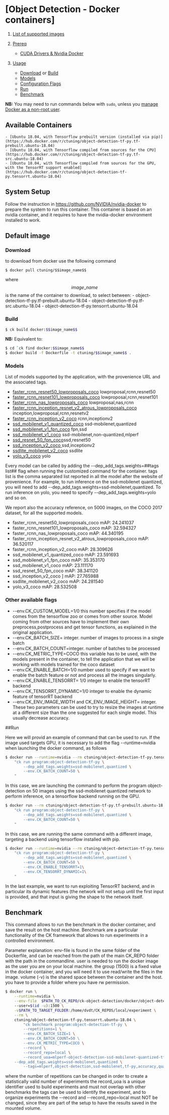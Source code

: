 # [Object Detection - Docker containers]
1. [List of supported images](#supported)

2. [Prereq](#prereq)
    - [CUDA Drivers & Nvidia Docker](#cuda_drivers&docker)

3. [Usage](#image_default) 
    - [Download](#image_default_download) or [Build](#image_default_build)
    - [Models](#models)
    - [Configuration Flags](#flags)
    - [Run](#image_default_run)
    - [Benchmark](#image_benchmark)

**NB:** You may need to run commands below with `sudo`, unless you
[manage Docker as a non-root user](https://docs.docker.com/install/linux/linux-postinstall/#manage-docker-as-a-non-root-user).

<a name="supported"></a>
## Available Containers
    - [Ubuntu 18.04, with Tensorflow prebuilt version (installed via pip)](https://hub.docker.com/r/ctuning/object-detection-tf-py.tf-prebuilt.ubuntu-18.04)
    - [Ubuntu 18.04, with Tensorflow compiled from sources for the CPU](https://hub.docker.com/r/ctuning/object-detection-tf-py.tf-src.ubuntu-18.04)
    - [Ubuntu 18.04, with Tensorflow compiled from sources for the GPU, with the TensorRT support enabled](https://hub.docker.com/r/ctuning/object-detection-tf-py.tensorrt.ubuntu-18.04)
    


<a name="cuda_drivers&docker"></a>
## System Setup

Follow the instruction in https://github.com/NVIDIA/nvidia-docker to prepare the system to run this container.
This container is based on an nvidia container, and it requires to have the nvidia-docker environment installed to work.




<a name="image_default"></a>
## Default image

<a name="image_default_download"></a>
### Download
to download from docker use the following command
```
$ docker pull ctuning/$$image_name$$
```
where $$image\_name$$ is the name of the container to download, to select between:
    - object-detection-tf-py.tf-prebuilt.ubuntu-18.04
    - object-detection-tf-py.tf-src.ubuntu-18.04
    - object-detection-tf-py.tensorrt.ubuntu-18.04

<a name="image_default_build"></a>
### Build
```bash
$ ck build docker:$$image_name$$
```
**NB:** Equivalent to:
```bash
$ cd `ck find docker:$$image_name$$
$ docker build -f Dockerfile -t ctuning/$$image_name$$ .
```

<a name="models"></a>
### Models
List of models supported by the application, with the provenience URL and the associated tags.
- [faster\_rcnn\_resnet50\_lowproposals\_coco](https://github.com/tensorflow/models/blob/master/research/object_detection/g3doc/detection_model_zoo.md) lowproposal,rcnn,resnet50
- [faster\_rcnn\_resnet101\_lowproposals\_coco](https://github.com/tensorflow/models/blob/master/research/object_detection/g3doc/detection_model_zoo.md) lowproposal,rcnn,resnet101
- [faster\_rcnn\_nas\_lowproposals\_coco](https://github.com/tensorflow/models/blob/master/research/object_detection/g3doc/detection_model_zoo.md) lowproposal,nas,rcnn
- [faster\_rcnn\_inception\_resnet\_v2\_atrous\_lowproposals\_coco](https://github.com/tensorflow/models/blob/master/research/object_detection/g3doc/detection_model_zoo.md)  inception,lowproposal,rcnn,resnetv2
- [faster\_rcnn\_inception\_v2\_coco](https://github.com/tensorflow/models/blob/master/research/object_detection/g3doc/detection_model_zoo.md) rcnn,inceptionv2
- [ssd\_mobilenet\_v1\_quantized\_coco](https://github.com/tensorflow/models/blob/master/research/object_detection/g3doc/detection_model_zoo.md)  ssd-mobilenet,quantized 
- [ssd\_mobilenet\_v1\_fpn\_coco](https://github.com/tensorflow/models/blob/master/research/object_detection/g3doc/detection_model_zoo.md) fpn,ssd
- [ssd\_mobilenet\_v1\_coco](https://github.com/tensorflow/models/blob/master/research/object_detection/g3doc/detection_model_zoo.md) ssd-mobilenet,non-quantized,mlperf
- [ssd\_resnet\_50\_fpn\_coco](https://github.com/tensorflow/models/blob/master/research/object_detection/g3doc/detection_model_zoo.md)ssd,resnet50
- [ssd\_inception\_v2\_coco ](https://github.com/tensorflow/models/blob/master/research/object_detection/g3doc/detection_model_zoo.md) ssd,inceptionv2
- [ssdlite\_mobilenet\_v2\_coco](https://github.com/tensorflow/models/blob/master/research/object_detection/g3doc/detection_model_zoo.md) ssdlite
- [yolo\_v3\_coco](https://github.com/YunYang1994/tensorflow-yolov3) yolo

Every model can be called by adding the --dep\_add\_tags.weights=##tags list## flag when running the customized command for the container.
tags list is the comma separated list reported in all the model after the website of provenience.
For example, to run inference on the ssd-mobilenet quantized, you will need to add --dep\_add\_tags.weights=ssd-mobilenet,quantized. To run inference on yolo, you need to specify --dep\_add\_tags.weights=yolo and so on.

We report also the accuracy reference, on 5000 images, on the COCO 2017 dataset, for all the supported models.

- faster\_rcnn\_resnet50\_lowproposals\_coco	                      mAP: 24.241037
- faster\_rcnn\_resnet101\_lowproposals\_coco	                     mAP: 32.594327
- faster\_rcnn\_nas\_lowproposals\_coco	                           mAP: 44.340195
- faster\_rcnn\_inception\_resnet\_v2\_atrous\_lowproposals\_coco	 mAP: 36.520117
- faster\_rcnn\_inception\_v2\_coco	                               mAP: 28.309626
- ssd\_mobilenet\_v1\_quantized\_coco	                             mAP: 23.591693
- ssd\_mobilenet\_v1\_fpn\_coco	                                   mAP: 35.353170
- ssd\_mobilenet\_v1\_coco	                                        mAP: 23.111170
- ssd\_resnet\_50\_fpn\_coco	                                      mAP: 38.341120 	
- ssd\_inception\_v2\_coco ]                                       mAP: 27.765988
- ssdlite\_mobilenet\_v2\_coco	                                    mAP: 24.281540
- yolo\_v3\_coco	                                                  mAP: 28.532508

<a name="configuration_flags"></a>
### Other available flags
- --env.CK\_CUSTOM\_MODEL=1/0 this number specifies if the model comes from the tensorflow zoo or comes from other source. Model coming from other sources have to implement their own preprocess,postprocess and get tensor functions, as explained in the original application.
- --env.CK\_BATCH\_SIZE= integer. number of images to process in a single batch
- --env.CK\_BATCH\_COUNT=integer. number of batches to be processed
- --env.CK\_METRIC\_TYPE=COCO this variable has to be used, with the models present in the container, to tell the application that we will be working with models trained for the coco dataset
- --env.CK\_ENABLE\_BATCH=1/0 number used to specify if we want to enable the batch feature or not and process all the images singularly.
- --env.CK\_ENABLE\_TENSORRT= 1/0 integer to enable the tensorRT backend
- --env.CK\_TENSORRT\_DYNAMIC=1/0 integer to enable the dynamic feature of tensorRT backend
- --env.CK\_ENV\_IMAGE\_WIDTH and CK\_ENV\_IMAGE\_HEIGHT= integer. These two parameters can be used to try to resize the images at runtime at a different size than the one suggested for each single model. This usually decrease accuracy.


<a name="example_run"></a>
##Run

Here we will provid an example of command that can be used to run.
If the image used targets GPU, it is necessary to add the flag --runtime=nvidia when launching the docker command, as follows

```bash
$ docker run --runtime=nvidia --rm ctuning/object-detection-tf-py.tensorrt.ubuntu-18.04 \
    "ck run program:object-detection-tf-py \
        --dep_add_tags.weights=ssd-mobilenet,quantized \
        --env.CK_BATCH_COUNT=50 \
    "
```
In this case, we are launching the command to perform the program object-detection on 50 images using the ssd-mobilenet quantized network to perform inference, on a tensorflow backend running on the GPU.

```bash
$ docker run --rm ctuning/object-detection-tf-py.tf-prebuilt.ubuntu-18.04 \
    "ck run program:object-detection-tf-py \
        --dep_add_tags.weights=ssd-mobilenet,quantized \
        --env.CK_BATCH_COUNT=50 \
    "
```

In this case, we are running the same command with a different image, targeting a backend using tensorflow installed with pip.

   
```bash
$ docker run --runtime=nvidia --rm ctuning/object-detection-tf-py.tensorrt.ubuntu-18.04 \
    "ck run program:object-detection-tf-py \
        --dep_add_tags.weights=ssd-mobilenet,quantized \
        --env.CK_BATCH_COUNT=50 \
        --env.CK_ENABLE_TENSORRT=1\
        --env.CK_TENSORRT_DYNAMIC=1\
    "
```
In the last example, we want to run exploiting TensorRT backend, and in particular its dynamic features (the network will not setup until the first input is provided, and that input is giving the shape to the network itself.


## Benchmark
<a name="image_benchmark"></a>
This command allows to run the benchmark in the docker container, and save the result on the host machine. 
Benchmark are a particular functionality of the CK framework that allows to run experiments in a controlled environment.

Parameter explanation:
env-file is found in the same folder of the Dockerfile, and can be reached from the path of the main CK\_REPO folder with the path in the commandline.
user is needed to run the docker image as the user you are on your local machine. the group (1500) is a fixed value in the docker container, and you will need it to use read/write the files in the image.
volume (-v) is the shared space between the container and the host. you have to provide a folder where you have rw permission.

```bash
$ docker run \
    --runtime=nvidia \
    --env-file  $PATH_TO_CK_REPO/ck-object-detection/docker/object-detection-tf-py.tensorrt.ubuntu-18.04/env.list \ 
    --user=$(id -u):1500 \
    -v$PATH_TO_TARGET_FOLDER:/home/dvdt/CK_REPOS/local/experiment \
    --rm \
    ctuning/object-detection-tf-py.tensorrt.ubuntu-18.04 \
        "ck benchmark program:object-detection-tf-py \
        --repetitions=1 \
        --env.CK_BATCH_SIZE=1 \
        --env.CK_BATCH_COUNT=50 \ 
        --env.CK_METRIC_TYPE=COCO \
        --record \
        --record_repo=local \
        --record_uoa=mlperf-object-detection-ssd-mobilenet-quantized-tf-py-accuracy \
	--dep_add_tags.weights=ssd-mobilenet,quantized \
        --tags=mlperf,object-detection,ssd-mobilenet,tf-py,accuracy,quantized" 
```

where the number of repetitions can be changed in order to create a statistically valid number of experiments
the record\_uoa is a unique identifier used to build experiments and must not overlap with other benchmarks
the tags can be used to identify the experiment, and to organize experiments
the --record and --record\_repo=local must NOT be changed, since they are part of the setup to have the results saved in the mounted volume.


